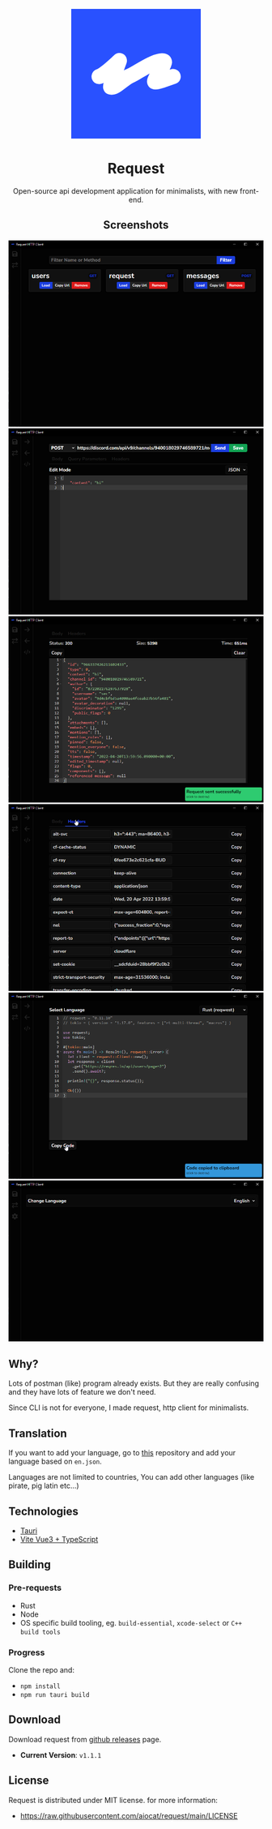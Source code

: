 <div align="center">

![Logo](/public/logo.png)

# Request

Open-source api development application for minimalists, with new front-end.

## Screenshots

![ss1](/screenshots/ss1.png)
![ss2](/screenshots/ss2.png)
![ss3](/screenshots/ss3.png)
![ss4](/screenshots/ss4.png)
![ss5](/screenshots/ss5.png)
![ss6](/screenshots/ss6.png)

</div>

## Why?

Lots of postman (like) program already exists. But they are really confusing and they have lots of feature we don't need.

Since CLI is not for everyone, I made request, http client for minimalists.

## Translation

If you want to add your language, go to [this](https://github.com/aiocat/request-i18n) repository and add your language based on `en.json`.


Languages are not limited to countries, You can add other languages (like pirate, pig latin etc...)

## Technologies

- [Tauri](https://tauri.studio/)
- [Vite Vue3 + TypeScript](https://vitejs.dev/)

## Building

### Pre-requests

- Rust
- Node
- OS specific build tooling, eg. `build-essential`, `xcode-select` or `C++ build tools`

### Progress

Clone the repo and:

- `npm install`
- `npm run tauri build`

## Download

Download request from [github releases](https://github.com/aiocat/request/releases/latest) page.

- **Current Version**: `v1.1.1`

## License

Request is distributed under MIT license. for more information:

- https://raw.githubusercontent.com/aiocat/request/main/LICENSE
